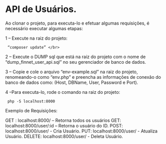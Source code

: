 # API de Usuários.

Ao clonar o projeto, para executa-lo e efetuar algumas requisições, é necessário executar algumas etapas:

1 – Execute na raiz do projeto: </br>

     “composer update” </br>

2 – Execute o DUMP sql que está na raiz do projeto com o nome de “dump_finnet_user_api.sql” no seu gerenciador de banco de dados.</br>

3 – Copie e cole o arquivo “env-example.sql” na raiz do projeto, renomeando-o como “env.php” e preencha as informações de conexão do banco de dados como: (Host, DBName, User, Password e Port).</br>

4 –Para executa-lo, rode o comando na raiz do projeto:

     php -S localhost:8000 

Exemplo de Requisições:

GET : localhost:8000/ – Retorna todos os usuários
GET: localhost:8000/user/:id – Retorna o usuário do ID.
POST: localhost:8000/user/ - Cria Usuário.
PUT: localhost:8000/user/ - Atualiza Usuário.
DELETE: localhost:8000/user/ - Deleta Usuário.
